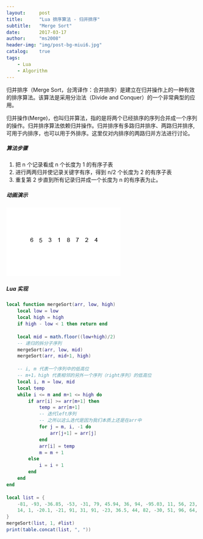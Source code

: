 ```yaml
---
layout:     post
title:      "Lua 排序算法 - 归并排序"
subtitle:   "Merge Sort"
date:       2017-03-17
author:     "ms2008"
header-img: "img/post-bg-miui6.jpg"
catalog:    true
tags:
    - Lua
    - Algorithm
---
```


归并排序（Merge Sort，台湾译作：合并排序）是建立在归并操作上的一种有效的排序算法。该算法是采用分治法（Divide and Conquer）的一个非常典型的应用。

归并操作(Merge)，也叫归并算法，指的是将两个已经排序的序列合并成一个序列的操作。归并排序算法依赖归并操作。归并排序有多路归并排序、两路归并排序, 可用于内排序，也可以用于外排序。这里仅对内排序的两路归并方法进行讨论。

##### 算法步骤

1. 把 n 个记录看成 n 个长度为 1 的有序子表
2. 进行两两归并使记录关键字有序，得到 n/2 个长度为 2 的有序子表
3. 重复第 2 步直到所有记录归并成一个长度为 n 的有序表为止。

##### 动画演示

![Alt text](/img/in-post/sort/Merge-sort-example-300px.gif)

##### Lua 实现

```lua
local function mergeSort(arr, low, high)
    local low = low
    local high = high
    if high - low < 1 then return end

    local mid = math.floor((low+high)/2)
    -- 递归的拆分子序列
    mergeSort(arr, low, mid)
    mergeSort(arr, mid+1, high)

    -- i, m 代表一个序列中的低高位
    -- m+1，high 代表相邻的另外一个序列（right序列）的低高位
    local i, m = low, mid
    local temp
    while i <= m and m+1 <= high do
        if arr[i] >= arr[m+1] then
            temp = arr[m+1]
            -- 迭代left序列
            -- 之所以这么迭代是因为我们本质上还是在arr中
            for j = m, i, -1 do
                arr[j+1] = arr[j]
            end
            arr[i] = temp
            m = m + 1
        else
            i = i + 1
        end
    end
end

local list = {
    -81, -93, -36.85, -53, -31, 79, 45.94, 36, 94, -95.03, 11, 56, 23, -39,
    14, 1, -20.1, -21, 91, 31, 91, -23, 36.5, 44, 82, -30, 51, 96, 64, -41
}
mergeSort(list, 1, #list)
print(table.concat(list, ", "))
```
